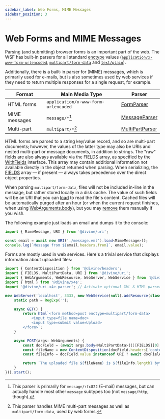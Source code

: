 ```yaml
---
sidebar_label: Web Forms, MIME Messages
sidebar_position: 3
---
```


# Web Forms and MIME Messages

Parsing (and submitting) browser forms is an important part of the web. The WSF has built-in parsers for all standard
[enctype] values ([`application/x-www-form-urlencoded`][FormParser], [`multipart/form-data`][MultiPartParser] and
[`text/plain`][StringParser]).

Additionally, there is a built-in parser for (MIME) messages, which is primarily used for e-mails, but is also sometimes
used by web services if they need to return multiple responses for a single request, for example.

Format        | Main Media Type                     | Parser
--------------|-------------------------------------|------------------
HTML forms    | `application/x-www-form-urlencoded` | [FormParser]
MIME messages | `message/*`[^1]                     | [MessageParser]
Multi-part    | `multipart/*`[^2]                   | [MultiPartParser]

HTML forms are parsed to a string key/value record, and so are multi-part documents; however, the values of the latter
type may also be URIs and nested multi-part or message documents, in addition to strings. The "raw" fields are also
always available via the [FIELDS] array, as specified by the [WithFields] interface. This array may contain additional
information not available directly in the object returned when parsing. When serializing, the [FIELDS] array — if
present — always takes precedence over the direct object properties.

When parsing `multipart/form-data`, files will not be included in-line in the message, but rather stored locally in a
disk cache. The value of such fields will be an URI that you can [load] to read the file's content. Cached files will be
automatically purged after an hour (or when the current request finishes, when using [WebArguments.body]), but you may
[remove] them manually if you wish.

The following example just loads an email and dumps it to the console:

```ts
import { MimeMessage, URI } from '@divine/uri';

const email = await new URI('./message.eml').load<MimeMessage>();
console.log(`Message from ${email.headers.from}`, email.value);
```

Forms are mostly used in web services. Here's a trivial service that displays information about uploaded files:

```ts
import { ContentDisposition } from '@divine/headers';
import { FIELDS, MultiPartData, URI } from '@divine/uri';
import { WebArguments, WebResource, WebServer, WebService } from '@divine/web-service';
import { html } from '@divine/x4e';
import '@divine/uri-x4e-parser'; // Activate optional XML & HTML parsers

new WebServer('localhost', 3333, new WebService(null).addResource(class implements WebResource {
    static path = RegExp('');

    async GET() {
        return html`<form method=post enctype=multipart/form-data>
            <input type=file name=doc>
            <input type=submit value=Upload>
        </form>`;
    }

    async POST(args: WebArguments) {
        const docField = (await args.body<MultiPartData>())[FIELDS][0];
        const fileName = new ContentDisposition(docField.headers['content-disposition']).filename;
        const fileInfo = docField.value instanceof URI ? await docField.value.info() : String(docField.value);

        return `The uploaded file ${fileName} is ${fileInfo.length} bytes long!`;
    }
})).start();
```

[^1]: This parser is primarily for `message/rfc822` (E-mail) messages, but can actually handle most other `message`
      subtypes too (not `message/http`, though).
[^2]: This parser handles MIME multi-part messages as well as `multipart/form-data`, used by web forms.

[enctype]:           https://developer.mozilla.org/en-US/docs/Web/API/HTMLFormElement/enctype
[StringParser]:      ../api/@divine/uri/classes/StringParser.md
[FormParser]:        ../api/@divine/uri/classes/FormParser.md
[MessageParser]:     ../api/@divine/uri/classes/MessageParser.md
[MultiPartParser]:   ../api/@divine/uri/classes/MultiPartParser.md
[load]:              ../api/@divine/uri/classes/URI.md#load
[remove]:            ../api/@divine/uri/classes/URI.md#remove
[FIELDS]:            ../api/@divine/uri/index.md#fields
[WithFields]:        ../api/@divine/uri/interfaces/WithFields.md
[WebArguments.body]: ../api/@divine/web-service/classes/WebArguments.md#body
